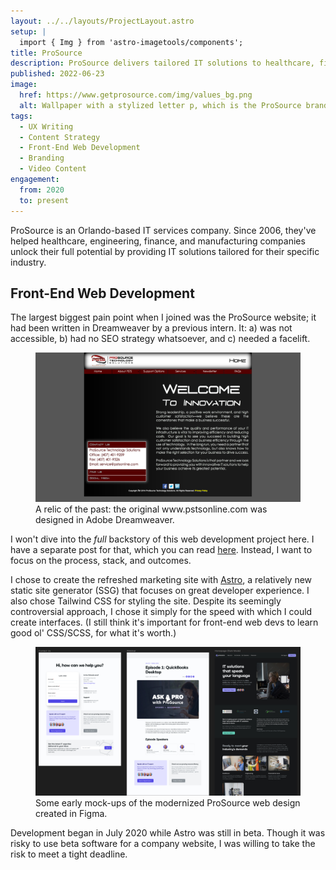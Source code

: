 ```yaml
---
layout: ../../layouts/ProjectLayout.astro
setup: |
  import { Img } from 'astro-imagetools/components';
title: ProSource
description: ProSource delivers tailored IT solutions to healthcare, finance, engineering, and manufacturing firms.
published: 2022-06-23
image:
  href: https://www.getprosource.com/img/values_bg.png
  alt: Wallpaper with a stylized letter p, which is the ProSource brandmark.
tags: 
  - UX Writing
  - Content Strategy
  - Front-End Web Development
  - Branding
  - Video Content
engagement:
  from: 2020
  to: present
---
```


ProSource is an Orlando-based IT services company. Since 2006, they've helped healthcare, engineering, finance, and manufacturing companies unlock their full potential by providing IT solutions tailored for their specific industry.

## Front-End Web Development

The largest biggest pain point when I joined was the ProSource website; it had been written in Dreamweaver by a previous intern. It: a) was not accessible, b) had no SEO strategy whatsoever, and c) needed a facelift.

<figure>
  <Img
    src='/src/img/projects/pstsonline.png'
    alt="A screenshot of the www.pstsonline.com website from December 2014, via the Internet Archive's wayback machine."
  />
  <figcaption>A relic of the past: the original www.pstsonline.com was designed in Adobe Dreamweaver.</figcaption>
</figure>

I won't dive into the *full* backstory of this web development project here. I have a separate post for that, which you can read [here](#). Instead, I want to focus on the process, stack, and outcomes.

I chose to create the refreshed marketing site with [Astro](https://astro.build/), a relatively new static site generator (SSG) that focuses on great developer experience. I also chose Tailwind CSS for styling the site. Despite its seemingly controversial approach, I chose it simply for the speed with which I could create interfaces. (I still think it's important for front-end web devs to learn good ol' CSS/SCSS, for what it's worth.)

<figure>
  <Img
    src='/src/img/projects/getprosource_wireframes_1.jpg'
    alt="A screenshot of the www.pstsonline.com website from December 2014, via the Internet Archive's wayback machine."
  />
  <figcaption>Some early mock-ups of the modernized ProSource web design created in Figma.</figcaption>
</figure>

Development began in July 2020 while Astro was still in beta. Though it was risky to use beta software for a company website, I was willing to take the risk to meet a tight deadline.
